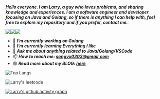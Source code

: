 ***Hello everyone. I am Larry, a guy who loves problems, and sharing knowledge and experiences. I am a software engineer and developer focusing on Java and Golang, so if there is anything I can help with, feel free to explore my repository and if you prefer, contact me.***

![](https://img.shields.io/badge/Java-ED8B00?style=for-the-badge&logo=openjdk&logoColor=white)![](https://img.shields.io/badge/Golang-3776AB?style=for-the-badge&logo=go&logoColor=white)![](https://img.shields.io/badge/VSCode-8A2BE2?style=for-the-badge&logo=visualstudiocode&logoColor=white)

- 🔭 ***I’m currently working on Golang***
- 🌱 ***I’m currently learning Everything I like***
- 💬 ***Ask me about anything related to Java/Golang/VSCode***
- 📫 ***How to reach me: songyx0303@gmail.com***
- 😄 ***Read more about my BLOG: [here](https://www.zhihu.com/people/geek-larry)***

![Top Langs](https://github-readme-stats.vercel.app/api/top-langs/?username=geek-larry&layout=compact&theme=dracula)

![Larry's leetcode](https://stats.justsong.cn/api/leetcode/?username=geek-larry&theme=dracula&cn=true)

[![Larry's github activity graph](https://github-readme-activity-graph.vercel.app/graph?username=geek-larry&theme=dracula)](https://github.com/ashutosh00710/github-readme-activity-graph)
